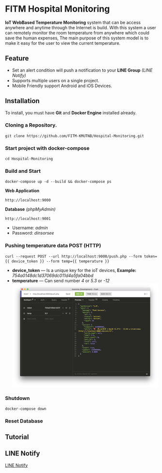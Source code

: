 # FITM Hospital Monitoring
**IoT WebBased Temperature Monitoring** system that can be access anywhere and anytime through the Internet is build. With this system a user can remotely monitor the room temperature from anywhere which could save the human expenses, The main purpose of this system model is to make it easy for the user to view the current temperature.
## Feature
- Set an alert condition will push a notification to your **LINE Group** *(LINE Notify)*
- Supports multiple users on a single project.
- Mobile Friendly support Android and iOS Devices.
## Installation
To install, you must have **Git** and **Docker Engine** installed already.
### Cloning a Repository.
```
git clone https://github.com/FITM-KMUTNB/Hospital-Monitoring.git
```
### Start project with docker-compose
```
cd Hospital-Monitoring
```
### Build and Start
```
docker-compose up -d --build && docker-compose ps
```
**Web Application**
```
http://localhost:9000
```
**Database** *(phpMyAdmin)*
```
http://localhost:9001
```
- Username: *admin*
- Password: *dinsorsee*
### Pushing temperature data POST (HTTP)
```
curl --request POST --url http://localhost:9000/push.php --form token={{ device_token }} --form temp={{ temperature }}
```
- **device_token** — Is a unique key for the ioT devices, **Example:** *754a0148dc1d37069dc011d4a5fa04bbd*
- **temperature** — Can send number *4* or *5.3* or *-12*
![alt Pushing with Insomnia REST client](https://raw.githubusercontent.com/FITM-KMUTNB/Hospital-Monitoring/readme/screenshot/push_data.png?token=AEtRcsbboJdJM-XJ3oZx9cefOK-jY9Riks5caoz0wA%3D%3D)
### Shutdown
```
docker-compose down
```
### Reset Database
## Tutorial
## LINE Notify
[LINE Notify](https://notify-bot.line.me/th/)